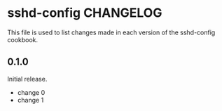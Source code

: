 # sshd-config CHANGELOG

This file is used to list changes made in each version of the sshd-config cookbook.

## 0.1.0

Initial release.

- change 0
- change 1

